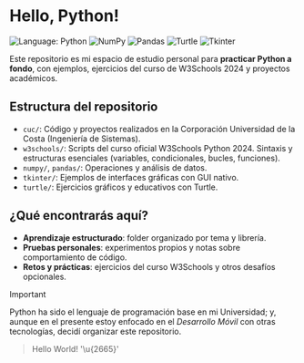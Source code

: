 # Hello, Python!

![Language: Python](https://img.shields.io/badge/language-Python-blue?logo=python&logoColor=white) 
![NumPy](https://img.shields.io/badge/library-NumPy-013243?logo=numpy&logoColor=white) ![Pandas](https://img.shields.io/badge/library-Pandas-150458?logo=pandas&logoColor=white) ![Turtle](https://img.shields.io/badge/library-Turtle-green) ![Tkinter](https://img.shields.io/badge/library-Tkinter-blueviolet)

Este repositorio es mi espacio de estudio personal para **practicar Python a fondo**, con ejemplos, ejercicios del curso de W3Schools 2024 y proyectos académicos.

## Estructura del repositorio
- `cuc/`: Código y proyectos realizados en la Corporación Universidad de la Costa (Ingeniería de Sistemas).
- `w3schools/`: Scripts del curso oficial W3Schools Python 2024. Sintaxis y estructuras esenciales (variables, condicionales, bucles, funciones). 
- `numpy/`, `pandas/`: Operaciones y análisis de datos.
- `tkinter/`: Ejemplos de interfaces gráficas con GUI nativo.
- `turtle/`: Ejercicios gráficos y educativos con Turtle.

## ¿Qué encontrarás aquí?

- **Aprendizaje estructurado**: folder organizado por tema y librería.
- **Pruebas personales**: experimentos propios y notas sobre comportamiento de código.
- **Retos y prácticas**: ejercicios del curso W3Schools y otros desafíos opcionales.

> [!IMPORTANT]
> Python ha sido el lenguaje de programación base en mi Universidad; y, aunque en el presente estoy enfocado en el *Desarrollo Móvil* con otras tecnologías, decidí organizar este repositorio.
>> Hello World! '\u{2665}'
